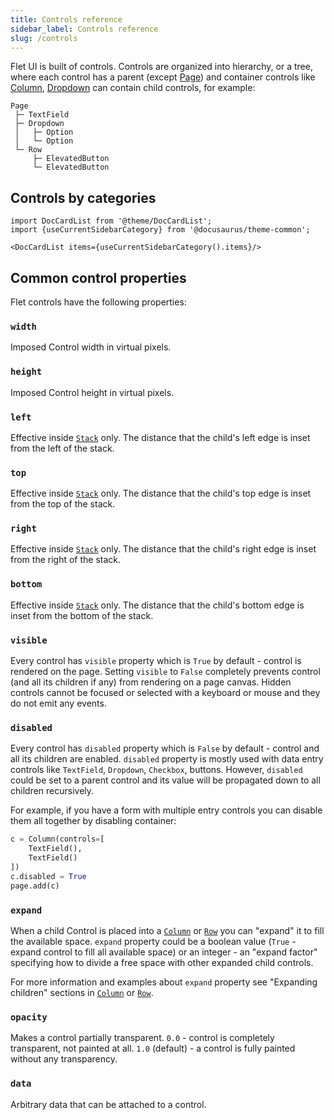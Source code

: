 ```yaml
---
title: Controls reference
sidebar_label: Controls reference
slug: /controls
---
```


Flet UI is built of controls. Controls are organized into hierarchy, or a tree, where each control has a parent (except [Page](controls/page)) and container controls like [Column](controls/column), [Dropdown](controls/dropdown) can contain child controls, for example:

```
Page
 ├─ TextField
 ├─ Dropdown
 │   ├─ Option
 │   └─ Option
 └─ Row
     ├─ ElevatedButton
     └─ ElevatedButton
```

## Controls by categories

```mdx-code-block
import DocCardList from '@theme/DocCardList';
import {useCurrentSidebarCategory} from '@docusaurus/theme-common';

<DocCardList items={useCurrentSidebarCategory().items}/>
```

## Common control properties

Flet controls have the following properties:

### `width`

Imposed Control width in virtual pixels.

### `height`

Imposed Control height in virtual pixels.

### `left`

Effective inside [`Stack`](controls/stack) only. The distance that the child's left edge is inset from the left of the stack.

### `top`

Effective inside [`Stack`](controls/stack) only. The distance that the child's top edge is inset from the top of the stack.

### `right`

Effective inside [`Stack`](controls/stack) only. The distance that the child's right edge is inset from the right of the stack.

### `bottom`

Effective inside [`Stack`](controls/stack) only. The distance that the child's bottom edge is inset from the bottom of the stack.

### `visible`

Every control has `visible` property which is `True` by default - control is rendered on the page. Setting `visible` to `False` completely prevents control (and all its children if any) from rendering on a page canvas. Hidden controls cannot be focused or selected with a keyboard or mouse and they do not emit any events.

### `disabled`

Every control has `disabled` property which is `False` by default - control and all its children are enabled.
`disabled` property is mostly used with data entry controls like `TextField`, `Dropdown`, `Checkbox`, buttons.
However, `disabled` could be set to a parent control and its value will be propagated down to all children recursively.

For example, if you have a form with multiple entry controls you can disable them all together by disabling container:

```python
c = Column(controls=[
    TextField(),
    TextField()
])
c.disabled = True
page.add(c)
```

### `expand`

When a child Control is placed into a [`Column`](controls/column) or [`Row`](controls/row) you can "expand" it to fill the available space. `expand` property could be a boolean value (`True` - expand control to fill all available space) or an integer - an "expand factor" specifying how to divide a free space with other expanded child controls.

For more information and examples about `expand` property see "Expanding children" sections in [`Column`](controls/column#expanding-children) or [`Row`](controls/row#expanding-children).

### `opacity`

Makes a control partially transparent. `0.0` - control is completely transparent, not painted at all. `1.0` (default) - a control is fully painted without any transparency.

### `data`

Arbitrary data that can be attached to a control.